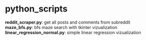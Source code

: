 # python_scripts
**reddit_scraper.py**: get all posts and comments from subreddit\
**maze_bfs.py**: bfs maze search with tkinter vizualization
**linear_regression_normal.py**: simple linear regression vizualization

